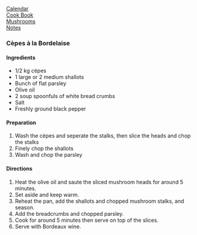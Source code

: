 [Calendar]()    
[Cook Book]()    
[Mushrooms]()    
[Notes]()   

### Cèpes à la Bordelaise  

#### Ingredients   

* 1/2 kg cèpes    
* 1 large or 2 medium shallots    
* Bunch of flat parsley    
* Olive oil    
* 2 soup spoonfuls of white bread crumbs    
* Salt     
* Freshly ground black pepper   

#### Preparation   
1.  Wash the cèpes and seperate the stalks, then slice the heads and chop the stalks    
2. Finely chop the shallots    
3. Wash and chop the parsley

#### Directions   
1. Heat the olive oil and saute the sliced mushroom heads for around 5 minutes.
2. Set aside and keep warm.
3. Reheat the pan, add the shallots and chopped mushroom stalks, and season.   
4. Add the breadcrumbs and chopped parsley.    
5. Cook for around 5 minutes then serve on top of the slices.    
6. Serve with Bordeaux wine.

